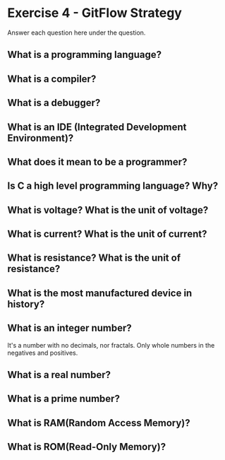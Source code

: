 # Exercise 4 - GitFlow Strategy

Answer each question here under the question.

## What is a programming language?

## What is a compiler?

## What is a debugger?

## What is an IDE (Integrated Development Environment)?

## What does it mean to be a programmer?

## Is C a high level programming language? Why?

## What is voltage? What is the unit of voltage?

## What is current? What is the unit of current?

## What is resistance? What is the unit of resistance?

## What is the most manufactured device in history?

## What is an integer number?
It's a number with no decimals, nor fractals. Only whole numbers in the negatives and positives. 

## What is a real number?

## What is a prime number?

## What is RAM(Random Access Memory)?

## What is ROM(Read-Only Memory)?
